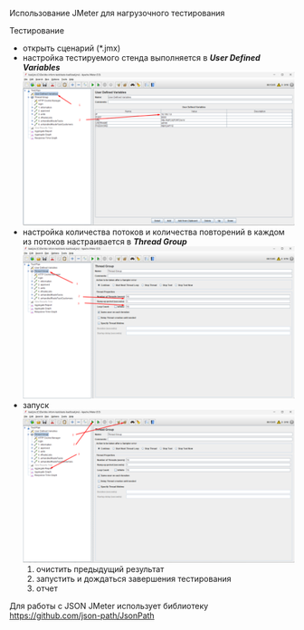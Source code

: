 Использование JMeter для нагрузочного тестирования 

Тестирование
- открыть сценарий (*.jmx)
- настройка тестируемого стенда выполняется в ***User Defined Variables***
  ![jmeter_variables.png](img/jmeter/jmeter_variables.png)
- настройка количества потоков и количества повторений в каждом из потоков настраивается в ***Thread Group***
  ![jmeter_thread.png](img/jmeter/jmeter_thread.png)
- запуск
  ![jmeter_run.png](img/jmeter/jmeter_run.png)
  1. очистить предыдущий результат
  2. запустить и дождаться завершения тестирования
  3. отчет 

Для работы с JSON JMeter использует библиотеку https://github.com/json-path/JsonPath
